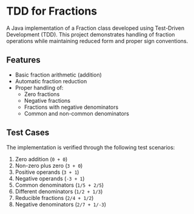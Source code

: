 # TDD for Fractions

A Java implementation of a Fraction class developed using Test-Driven Development (TDD). This project demonstrates handling of fraction operations while maintaining reduced form and proper sign conventions.

## Features

- Basic fraction arithmetic (addition)
- Automatic fraction reduction
- Proper handling of:
  - Zero fractions
  - Negative fractions
  - Fractions with negative denominators
  - Common and non-common denominators

## Test Cases

The implementation is verified through the following test scenarios:

1. Zero addition (`0 + 0`)
2. Non-zero plus zero (`3 + 0`)
3. Positive operands (`3 + 1`)
4. Negative operands (`-3 + 1`)
5. Common denominators (`1/5 + 2/5`)
6. Different denominators (`1/2 + 1/3`)
7. Reducible fractions (`2/4 + 1/2`)
8. Negative denominators (`2/7 + 1/-3`)

